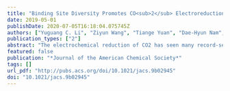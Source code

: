 ```yaml
---
title: "Binding Site Diversity Promotes CO<sub>2</sub> Electroreduction to Ethanol"
date: 2019-05-01
publishDate: 2020-07-05T16:18:04.075745Z
authors: ["Yuguang C. Li", "Ziyun Wang", "Tiange Yuan", "Dae-Hyun Nam", "Mingchuan Luo", "**Joshua Wicks**", "Bin Chen", "Jun Li", "Fengwang Li", "F. Pelayo García de Arquer", "Ying Wang", "Cao-Thang Dinh", "Oleksandr Voznyy", "David Sinton", "Edward H. Sargent"]
publication_types: ["2"]
abstract: "The electrochemical reduction of CO2 has seen many record-setting advances in C2 productivity in recent years. However, the selectivity for ethanol, a globally signiﬁcant commodity chemical, is still low compared to the selectivity for products such as ethylene. Here we introduce diverse binding sites to a Cu catalyst, an approach that destabilizes the ethylene reaction intermediates and thereby promotes ethanol production. We develop a bimetallic Ag/Cu catalyst that implements the proposed design toward an improved ethanol catalyst. It achieves a record Faradaic eﬃciency of 41% toward ethanol at 250 mA/cm2 and −0.67 V vs RHE, leading to a cathodic-side (half-cell) energy eﬃciency of 24.7%. The new catalysts exhibit an in situ Raman spectrum, in the region associated with CO stretching, that is much broader than that of pure Cu controls, a ﬁnding we account for via the diversity of binding conﬁgurations. This physical picture, involving multisite binding, accounts for the enhanced ethanol production for bimetallic catalysts, and presents a framework to design multimetallic catalysts to control reaction paths in CO2 reductions toward desired products."
featured: false
publication: "*Journal of the American Chemical Society*"
tags: []
url_pdf: "http://pubs.acs.org/doi/10.1021/jacs.9b02945"
doi: "10.1021/jacs.9b02945"
---
```


